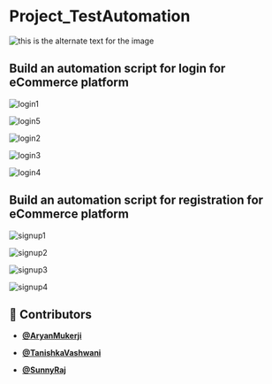 # Project_TestAutomation

![this is the alternate text for the image](https://blog.autify.com/static/0b1fa7c84cc543a52641d6395ad328c0/553fd/selenium-logo.png)

## Build an automation script for login for eCommerce platform

![login1](https://github.com/Tani21/Project_TestAutomation/blob/main/ReadmeScreenshots/login1.jpeg)

![login5](https://github.com/Tani21/Project_TestAutomation/blob/main/ReadmeScreenshots/login5.jpeg)

![login2](https://github.com/Tani21/Project_TestAutomation/blob/main/ReadmeScreenshots/login2.jpeg)

![login3](https://github.com/Tani21/Project_TestAutomation/blob/main/ReadmeScreenshots/login3.jpeg)

![login4](https://github.com/Tani21/Project_TestAutomation/blob/main/ReadmeScreenshots/login4.jpeg)


## Build an automation script for registration for eCommerce platform

![signup1](https://github.com/Tani21/Project_TestAutomation/blob/main/ReadmeScreenshots/signup1.jpeg)

![signup2](https://github.com/Tani21/Project_TestAutomation/blob/main/ReadmeScreenshots/signup2.jpeg)

![signup3](https://github.com/Tani21/Project_TestAutomation/blob/main/ReadmeScreenshots/signup3.jpeg)

![signup4](https://github.com/Tani21/Project_TestAutomation/blob/main/ReadmeScreenshots/signup4.jpeg)



## 👥 Contributors

- **[@AryanMukerji](https://github.com/AryanMukerji)**

- **[@TanishkaVashwani](https://github.com/Tani21)**

- **[@SunnyRaj](https://github.com/sunnyraj5555)**
